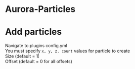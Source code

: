# Aurora-Particles

# Add particles
Navigate to plugins config.yml  
You must specify `x, y, z, count` values for particle to create  
Size (default = 1)   
Offset (default = 0 for all offsets)